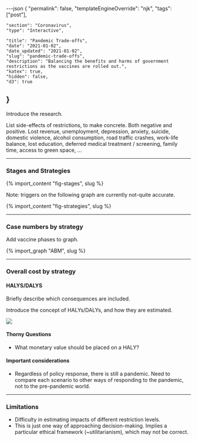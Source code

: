 ---json
{
	"permalink": false,
	"templateEngineOverride": "njk",
	"tags": ["post"],
	
	"section": "Coronavirus",
	"type": "Interactive",
	
	"title": "Pandemic Trade-offs",
	"date": "2021-01-02",
	"date_updated": "2021-01-02",
	"slug": "pandemic-trade-offs",
	"description": "Balancing the benefits and harms of government restrictions as the vaccines are rolled out.",
	"katex": true,
	"hidden": false,
	"d3": true
}
---

Introduce the research.

List side-effects of restrictions, to make concrete. Both negative and positive. Lost revenue, unemployment, depression, anxiety, suicide, domestic violence, alcohol consumption, road traffic crashes, work-life balance, lost education, deferred medical treatment / screening, family time, access to green space, ...

---

### Stages and Strategies

{% import_content "fig-stages", slug %}


Note: triggers on the following graph are currently not-quite accurate.

{% import_content "fig-strategies", slug %}

---

### Case numbers by strategy

Add vaccine phases to graph.

{% import_graph "ABM", slug %}


---

### Overall cost by strategy

#### HALYS/DALYS

Briefly describe which consequences are included.

Introduce the concept of HALYs/DALYs, and how they are estimated.

<div class="fig outset-1">
	<img src="/img/lockdown2.png" />
</div>

#### Thorny Questions

- What monetary value should be placed on a HALY?

#### Important considerations

- Regardless of policy response, there is still a pandemic. Need to compare each scenario to other ways of responding to the pandemic, not to the pre-pandemic world.

---

### Limitations

- Difficulty in estimating impacts of different restriction levels.
- This is just one way of approaching decision-making. Implies a particular ethical framework (\~utilitarianism), which may not be correct.